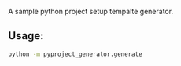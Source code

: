 A sample python project setup tempalte generator.


## Usage:
```bash
python -m pyproject_generator.generate